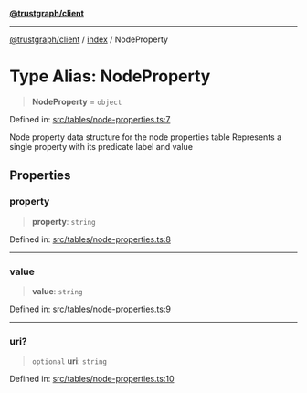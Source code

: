 [**@trustgraph/client**](../../README.md)

***

[@trustgraph/client](../../README.md) / [index](../README.md) / NodeProperty

# Type Alias: NodeProperty

> **NodeProperty** = `object`

Defined in: [src/tables/node-properties.ts:7](https://github.com/trustgraph-ai/trustgraph-ts-client/blob/92e187771a25b959c85a4f966bb97eb5d407310b/src/tables/node-properties.ts#L7)

Node property data structure for the node properties table
Represents a single property with its predicate label and value

## Properties

### property

> **property**: `string`

Defined in: [src/tables/node-properties.ts:8](https://github.com/trustgraph-ai/trustgraph-ts-client/blob/92e187771a25b959c85a4f966bb97eb5d407310b/src/tables/node-properties.ts#L8)

***

### value

> **value**: `string`

Defined in: [src/tables/node-properties.ts:9](https://github.com/trustgraph-ai/trustgraph-ts-client/blob/92e187771a25b959c85a4f966bb97eb5d407310b/src/tables/node-properties.ts#L9)

***

### uri?

> `optional` **uri**: `string`

Defined in: [src/tables/node-properties.ts:10](https://github.com/trustgraph-ai/trustgraph-ts-client/blob/92e187771a25b959c85a4f966bb97eb5d407310b/src/tables/node-properties.ts#L10)
